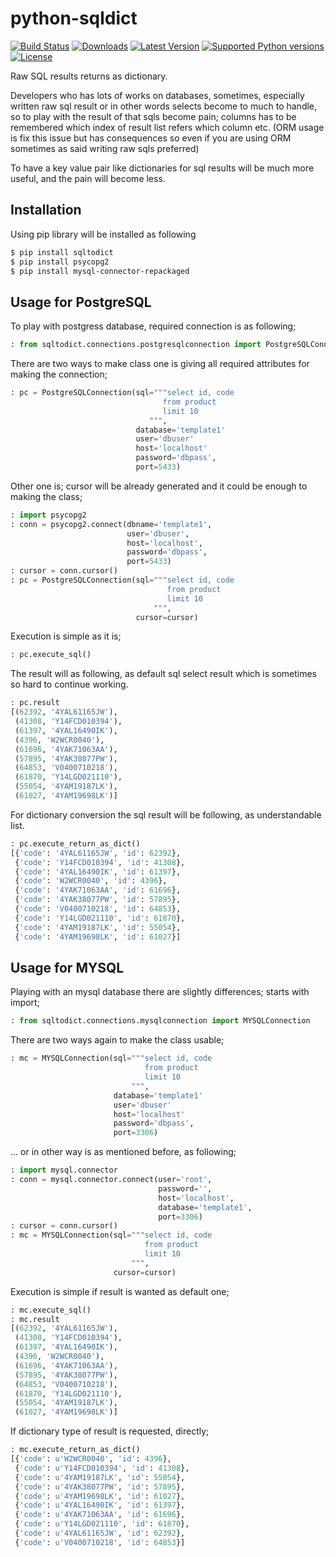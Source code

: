 python-sqldict
==============
[![Build Status](https://travis-ci.org/RedXBeard/RomanNumbers.svg?branch=master)](https://travis-ci.org/RedXBeard/python-sqldict) 
[![Downloads](https://pypip.in/download/sqltodict/badge.svg)](https://pypi.python.org/pypi/sqltodict/)
[![Latest Version](https://pypip.in/version/sqltodict/badge.svg)](https://pypi.python.org/pypi/sqltodict/)
[![Supported Python versions](https://pypip.in/py_versions/sqltodict/badge.svg)](https://pypi.python.org/pypi/sqltodict/)
[![License](https://pypip.in/license/sqltodict/badge.svg)](https://pypi.python.org/pypi/sqltodict/)


Raw SQL results returns as dictionary.

Developers who has lots of works on databases, sometimes, especially written raw sql result or in other words selects become to much to handle, so to play with the result of that sqls become pain; columns has to be remembered which index of result list refers which column etc. (ORM usage is fix this issue but has consequences so even if you are using ORM sometimes as said writing raw sqls preferred)

To have a key value pair like dictionaries for sql results will be much more useful, and the pain will become less.

Installation
------------
Using pip library will be installed as following
```bash
$ pip install sqltodict
$ pip install psycopg2
$ pip install mysql-connector-repackaged
```

Usage for PostgreSQL
--------------------
To play with postgress database, required connection is as following;
```python
: from sqltodict.connections.postgresqlconnection import PostgreSQLConnection
```

There are two ways to make class one is giving all required attributes for making the connection;
```python
: pc = PostgreSQLConnection(sql="""select id, code
                                  from product
                                  limit 10
                               """,
                            database='template1'
                            user='dbuser'
                            host='localhost'
                            password='dbpass',
                            port=5433)
```

Other one is; cursor will be already generated and it could be enough to making the class;
```python
: import psycopg2
: conn = psycopg2.connect(dbname='template1',
                          user='dbuser',
                          host='localhost',
                          password='dbpass',
                          port=5433)
: cursor = conn.cursor()
: pc = PostgreSQLConnection(sql="""select id, code
                                   from product
                                   limit 10
                                """,
                            cursor=cursor)
```

Execution is simple as it is;
```python
: pc.execute_sql()
```

The result will as following, as default sql select result which is sometimes so hard to continue working.
```python
: pc.result
[(62392, '4YAL61165JW'),
 (41308, 'Y14FCD010394'),
 (61397, '4YAL16490IK'),
 (4396, 'W2WCR0040'),
 (61696, '4YAK71063AA'),
 (57895, '4YAK38077PW'),
 (64853, 'V0400710218'),
 (61870, 'Y14LGD021110'),
 (55054, '4YAM19187LK'),
 (61027, '4YAM19698LK')]
```

For dictionary conversion the sql result will be following, as understandable list.
```python
: pc.execute_return_as_dict()
[{'code': '4YAL61165JW', 'id': 62392},
 {'code': 'Y14FCD010394', 'id': 41308},
 {'code': '4YAL16490IK', 'id': 61397},
 {'code': 'W2WCR0040', 'id': 4396},
 {'code': '4YAK71063AA', 'id': 61696},
 {'code': '4YAK38077PW', 'id': 57895},
 {'code': 'V0400710218', 'id': 64853},
 {'code': 'Y14LGD021110', 'id': 61870},
 {'code': '4YAM19187LK', 'id': 55054},
 {'code': '4YAM19698LK', 'id': 61027}]
```

Usage for MYSQL
---------------
Playing with an mysql database there are slightly differences; starts with import;
```python
: from sqltodict.connections.mysqlconnection import MYSQLConnection
```

There are two ways again to make the class usable;
```python
: mc = MYSQLConnection(sql="""select id, code
                              from product
                              limit 10
                           """,
                       database='template1'
                       user='dbuser'
                       host='localhost'
                       password='dbpass',
                       port=3306)
```

... or in other way is as mentioned before, as following;
```python
: import mysql.connector
: conn = mysql.connector.connect(user='root',
                                 password='',
                                 host='localhost',
                                 database='template1',
                                 port=3306)
: cursor = conn.cursor()
: mc = MYSQLConnection(sql="""select id, code
                              from product
                              limit 10
                           """,
                       cursor=cursor)
```

Execution is simple if result is wanted as default one;
```python
: mc.execute_sql()
: mc.result
[(62392, '4YAL61165JW'),
 (41308, 'Y14FCD010394'),
 (61397, '4YAL16490IK'),
 (4396, 'W2WCR0040'),
 (61696, '4YAK71063AA'),
 (57895, '4YAK38077PW'),
 (64853, 'V0400710218'),
 (61870, 'Y14LGD021110'),
 (55054, '4YAM19187LK'),
 (61027, '4YAM19698LK')]
```

If dictionary type of result is requested, directly;
```python
: mc.execute_return_as_dict()
[{'code': u'W2WCR0040', 'id': 4396},
 {'code': u'Y14FCD010394', 'id': 41308},
 {'code': u'4YAM19187LK', 'id': 55054},
 {'code': u'4YAK38077PW', 'id': 57895},
 {'code': u'4YAM19698LK', 'id': 61027},
 {'code': u'4YAL16490IK', 'id': 61397},
 {'code': u'4YAK71063AA', 'id': 61696},
 {'code': u'Y14LGD021110', 'id': 61870},
 {'code': u'4YAL61165JW', 'id': 62392},
 {'code': u'V0400710218', 'id': 64853}]
```
